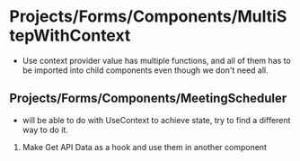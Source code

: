 # Projects/Forms/Components/MultiStepWithContext

- Use context provider value has multiple functions, and all of them has to be imported into child components even though we don't need all.

## Projects/Forms/Components/MeetingScheduler

- will be able to do with UseContext to achieve state, try to find a different way to do it.

1. Make Get API Data as a hook and use them in another component
